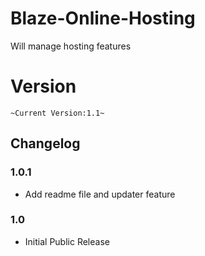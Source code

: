 # Blaze-Online-Hosting
Will manage hosting features

# Version
`~Current Version:1.1~`

## Changelog

### 1.0.1
* Add readme file and updater feature

### 1.0
* Initial Public Release
